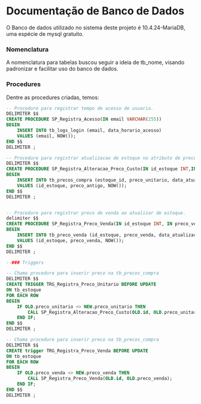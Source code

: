 # Documentação de Banco de Dados

O Banco de dados utilizado no sistema deste projeto é  10.4.24-MariaDB, uma espécie de mysql gratuito.

### Nomenclatura
A nomenclatura para tabelas buscou seguir a ideia de tb_nome, visando padronizar e facilitar uso do banco de dados.

### Procedures
Dentre as procedures criadas, temos:

```sql
-- Procedure para registrar tempo de acesso de usuario.
DELIMITER $$
CREATE PROCEDURE SP_Registra_Acesso(IN email VARCHAR(255))
BEGIN
	INSERT INTO tb_logs_login (email, data_horario_acesso)
    VALUES (email, NOW());
END $$
DELIMITER ;
```

```sql
-- Procedure para registrar atualizacao de estoque no atributo de preco_unitario.
DELIMITER $$
CREATE PROCEDURE SP_Registra_Alteracao_Preco_Custo(IN id_estoque INT,IN preco_antigo DECIMAL(10,2))
BEGIN
    INSERT INTO tb_precos_compra (estoque_id, preco_unitario, data_atualizacao) 
    VALUES (id_estoque, preco_antigo, NOW());
END $$
DELIMITER ;


-- Procedure para registrar preco de venda ao atualizar de estoque.
delimiter $$
CREATE PROCEDURE SP_Registra_Preco_Venda(IN id_estoque INT, IN preco_venda DECIMAL(10,2))
BEGIN
	INSERT INTO tb_preco_venda (id_estoque, preco_venda, data_atualizacao)
    VALUES (id_estoque, preco_venda, NOW());
END $$
DELIMITER ;

--### Triggers

-- Chama procedure para inserir preco na tb_precos_compra
DELIMITER $$
CREATE TRIGGER TRG_Registra_Preco_Unitario BEFORE UPDATE 
ON tb_estoque
FOR EACH ROW
BEGIN
	IF OLD.preco_unitario <> NEW.preco_unitario THEN
    	CALL SP_Registra_Alteracao_Preco_Custo(OLD.id, OLD.preco_unitario);
    END IF;
END $$
DELIMITER ;

-- Chama procedure para inserir preco na tb_precos_compra
DELIMITER $$
CREATE trigger TRG_Registra_Preco_Venda BEFORE UPDATE
ON tb_estoque
FOR EACH ROW
BEGIN
	IF OLD.preco_venda <> NEW.preco_venda THEN
    	CALL SP_Registra_Preco_Venda(OLD.id, OLD.preco_venda);
    END IF;
END $$
DELIMITER ;
```